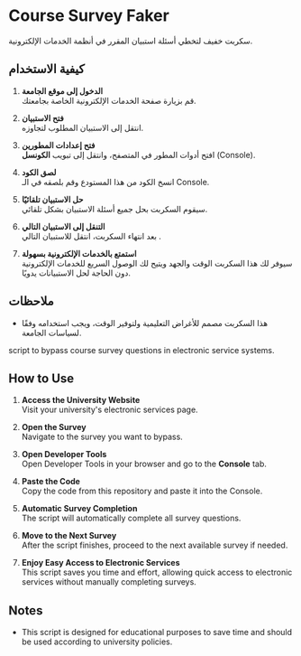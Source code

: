 # Course Survey Faker

سكربت خفيف لتخطي أسئلة استبيان المقرر في أنظمة الخدمات الإلكترونية.

## كيفية الاستخدام

1. **الدخول إلى موقع الجامعة**  
   قم بزيارة صفحة الخدمات الإلكترونية الخاصة بجامعتك.

2. **فتح الاستبيان**  
   انتقل إلى الاستبيان المطلوب لتجاوزه.

3. **فتح إعدادات المطورين**  
   افتح أدوات المطور في المتصفح، وانتقل إلى تبويب **الكونسل** (Console).

4. **لصق الكود**  
   انسخ الكود من هذا المستودع وقم بلصقه في الـ Console.

5. **حل الاستبيان تلقائيًا**  
   سيقوم السكربت بحل جميع أسئلة الاستبيان بشكل تلقائي.

6. **التنقل إلى الاستبيان التالي**  
   بعد انتهاء السكربت، انتقل للاستبيان التالي .

7. **استمتع بالخدمات الإلكترونية بسهولة**  
   سيوفر لك هذا السكربت الوقت والجهد ويتيح لك الوصول السريع للخدمات الإلكترونية دون الحاجة لحل الاستبيانات يدويًا.

## ملاحظات

- هذا السكربت مصمم للأغراض التعليمية ولتوفير الوقت، ويجب استخدامه وفقًا لسياسات الجامعة.



script to bypass course survey questions in electronic service systems.

## How to Use

1. **Access the University Website**  
   Visit your university's electronic services page.

2. **Open the Survey**  
   Navigate to the survey you want to bypass.

3. **Open Developer Tools**  
   Open Developer Tools in your browser and go to the **Console** tab.

4. **Paste the Code**  
   Copy the code from this repository and paste it into the Console.

5. **Automatic Survey Completion**  
   The script will automatically complete all survey questions.

6. **Move to the Next Survey**  
   After the script finishes, proceed to the next available survey if needed.

7. **Enjoy Easy Access to Electronic Services**  
   This script saves you time and effort, allowing quick access to electronic services without manually completing surveys.

## Notes

- This script is designed for educational purposes to save time and should be used according to university policies.
